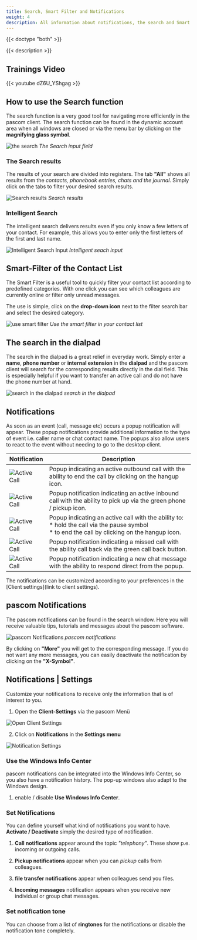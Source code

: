 ```yaml
---
title: Search, Smart Filter and Notifications
weight: 4
description: All information about notifications, the search and Smart Filter in the pascom client
---
```


{{< doctype "both" >}}
 
{{< description >}}


## Trainings Video

{{< youtube dZ6U_YShgag >}} 


## How to use the Search function

The search function is a very good tool for navigating more efficiently in the pascom client. The search function can be found in the dynamic account area when all windows are closed or via the menu bar by clicking on the **magnifying glass symbol**.

![the search](search_input.jpg)
*The Search input field*
</br>

### The Search results

The results of your search are divided into registers. The tab **"All"** shows all results from the *contacts, phonebook entries, chats and the journal*. Simply click on the tabs to filter your desired search results.

![Search results](search_result.en.jpg)
*Search results*
</br>

### Intelligent Search

The intelligent search delivers results even if you only know a few letters of your contact. For example, this allows you to enter only the first letters of the first and last name.


![Intelligent Search Input](search_intelligent.jpg)
*Intelligent seach input*
</br>

## Smart-Filter of the Contact List

The Smart Filter is a useful tool to quickly filter your contact list according to predefined categories. With one click you can see which colleagues are currently online or filter only unread messages.

The use is simple, click on the **drop-down icon** next to the filter search bar and select the desired category.

![use smart filter](smartfilter.en.jpg)
*Use the smart filter in your contact list*
</br>

## The search in the dialpad

The search in the dialpad is a great relief in everyday work. Simply enter a **name**, **phone number** or **internal extension** in the **dialpad** and the pascom client will search for the corresponding results directly in the dial field. This is especially helpful if you want to transfer an active call and do not have the phone number at hand. 

![search in the dialpad](search_dialpad.jpg)
*search in the dialpad*
</br>

## Notifications

As soon as an event (call, message etc) occurs a popup notification will appear. These popup notifications provide additional information to the type of event i.e. caller name or chat contact name. The popups also allow users to react to the event without needing to go to the desktop client.

|Notification|Description|
|---|---|
|![Active Call](notification_outbound_call.en.png)|Popup indicating an active outbound call with the ability to end the call by clicking on the hangup icon.|
|![Active Call](notification_inbound_call.en.png)|Popup notification indicating an active inbound call with the ability to pick up via the green phone / pickup icon.|
|![Active Call](notification_active_call.en.png)|Popup indicating an active call with the ability to:<br>* hold the call via the pause symbol<br>* to end the call by clicking on the hangup icon.|
|![Active Call](notification_missed_call.en.png)|Popup notification indicating a missed call with the ability call back via the green call back button.|
|![Active Call](notification_chat.en.png)|Popup notification indicating a new chat message with the ability to respond direct from the popup.|

The notifications can be customized according to your preferences in the [Client settings](link to client settings).

## pascom Notifications

The pascom notifications can be found in the search window. Here you will receive valuable tips, tutorials and messages about the pascom software.

![pascom Notifications](pascom_notifications.en.jpg)
*pascom notifications*
</br>

By clicking on **"More"** you will get to the corresponding message. If you do not want any more messages, you can easily deactivate the notification by clicking on the **"X-Symbol"**.

## Notifications | Settings

Customize your notifications to receive only the information that is of interest to you. 

1. Open the **Client-Settings** via the pascom Menü


![Open Client Settings](open_clientsettings.jpg)
</br>

2. Click on **Notifications** in the **Settings menu**


![Notification Settings](notification_settings.en.jpg)
</br>

### Use the Windows Info Center

pascom notifications can be integrated into the Windows Info Center, so you also have a notification history. The pop-up windows also adapt to the Windows design. 

1. enable / disable **Use Windows Info Center**.

### Set Notifications

You can define yourself what kind of notifications you want to have. **Activate / Deactivate** simply the desired type of notification.

1. **Call notifications** appear around the topic *"telephony"*. These show p.e. incoming or outgoing calls.  

2. **Pickup notifications** appear when you can *pickup* calls from colleagues.  

3. **file transfer notifications** appear when colleagues send you files.  

4. **Incoming messages** notification appears when you receive new individual or group chat messages.  

### Set notification tone

You can choose from a list of **ringtones** for the notifications or disable the notification tone completely.  

<br/>